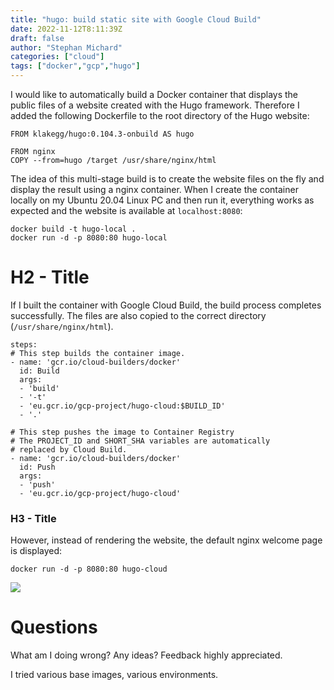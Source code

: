 ```yaml
---
title: "hugo: build static site with Google Cloud Build"
date: 2022-11-12T8:11:39Z
draft: false
author: "Stephan Michard"
categories: ["cloud"]
tags: ["docker","gcp","hugo"]
---
```



I would like to automatically build a Docker container that displays the public files of a website created with the Hugo framework. Therefore I added the following Dockerfile to the root directory of the Hugo website:
```
FROM klakegg/hugo:0.104.3-onbuild AS hugo

FROM nginx
COPY --from=hugo /target /usr/share/nginx/html
```
The idea of this multi-stage build is to create the website files on the fly and display the result using a nginx container. When I create the container locally on my Ubuntu 20.04 Linux PC and then run it, everything works as expected and the website is available at `localhost:8080`:
```
docker build -t hugo-local .
docker run -d -p 8080:80 hugo-local
```
# H2 - Title
If I built the container with Google Cloud Build, the build process completes successfully. The files are also copied to the correct directory (`/usr/share/nginx/html`).

```
steps:
# This step builds the container image.
- name: 'gcr.io/cloud-builders/docker'
  id: Build
  args:
  - 'build'
  - '-t'
  - 'eu.gcr.io/gcp-project/hugo-cloud:$BUILD_ID'
  - '.'

# This step pushes the image to Container Registry
# The PROJECT_ID and SHORT_SHA variables are automatically
# replaced by Cloud Build.
- name: 'gcr.io/cloud-builders/docker'
  id: Push
  args:
  - 'push'
  - 'eu.gcr.io/gcp-project/hugo-cloud'
```
### H3 - Title
However, instead of rendering the website, the default nginx welcome page is displayed:
```
docker run -d -p 8080:80 hugo-cloud
```
![](/images/posts/nginx.png)

# Questions
What am I doing wrong? Any ideas? Feedback highly appreciated.

I tried various base images, various environments.